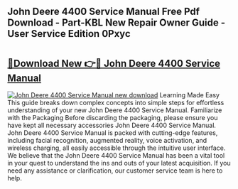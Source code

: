 ## John Deere 4400 Service Manual Free Pdf Download - Part-KBL New Repair Owner Guide - User Service Edition 0Pxyc

# <h2><a href="http://bc26623.oget.top/?id=John+Deere+4400+Service+Manual">🔗Download New 👉🔴 John Deere 4400 Service Manual</a></h2>

[![John Deere 4400 Service Manual new download](https://i.imgur.com/5g1atiW.png)](http://bc26623.oget.top/?id=John+Deere+4400+Service+Manual)
Learning Made Easy This guide breaks down complex concepts into simple steps for effortless understanding of your new John Deere 4400 Service Manual. Familiarize with the Packaging Before discarding the packaging, please ensure you have kept all necessary accessories John Deere 4400 Service Manual. John Deere 4400 Service Manual is packed with cutting-edge features, including facial recognition, augmented reality, voice activation, and wireless charging, all easily accessible through the intuitive user interface. We believe that the John Deere 4400 Service Manual has been a vital tool in your quest to understand the ins and outs of your latest acquisition. If you need any assistance or clarification, our customer service team is here to help.
